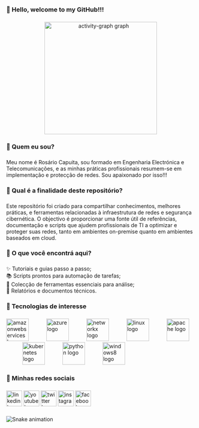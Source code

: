 <h3 align="left">👋 Hello, welcome to my GitHub!!!</h3>

###

<div align="center">
  <img src="https://github-readme-activity-graph.vercel.app/graph?username=rosariocapuita&radius=16&theme=react&area=true&order=5" height="300" alt="activity-graph graph"  />
</div>

###

<h3 align="left">👋 Quem eu sou?</h3>

###

<p align="left">Meu nome é Rosário Capuita, sou formado em Engenharia Electrónica e Telecomunicações, e as minhas práticas profissionais resumem-se em implementação e protecção de redes. Sou apaixonado por isso!!!</p>

###

<h3 align="left">👋 Qual é a finalidade deste repositório?</h3>

###

<p align="left">Este repositório foi criado para compartilhar conhecimentos, melhores práticas, e ferramentas relacionadas à infraestrutura de redes e segurança cibernética. O objectivo é proporcionar uma fonte útil de referências, documentação e scripts que ajudem profissionais de TI a optimizar e proteger suas redes, tanto em ambientes on-premise quanto em ambientes baseados em cloud.</p>

###

<h3 align="left">👋 O que você encontrá aqui?</h3>

###

<p align="left">✨ Tutoriais e guias passo a passo;<br>📚 Scripts prontos para automação de tarefas;<br>🎯 Colecção de ferramentas essenciais para análise;<br>🎲 Relatórios e documentos técnicos.</p>

###

<h3 align="left">👋  Tecnologias de interesse</h3>

###

<div align="left">
  <img src="https://cdn.jsdelivr.net/gh/devicons/devicon/icons/amazonwebservices/amazonwebservices-line-wordmark.svg" height="60" alt="amazonwebservices logo"  />
  <img width="39" />
  <img src="https://cdn.jsdelivr.net/gh/devicons/devicon/icons/azure/azure-original.svg" height="60" alt="azure logo"  />
  <img width="39" />
  <img src="https://cdn.jsdelivr.net/gh/devicons/devicon/icons/networkx/networkx-original.svg" height="60" alt="networkx logo"  />
  <img width="39" />
  <img src="https://cdn.jsdelivr.net/gh/devicons/devicon/icons/linux/linux-original.svg" height="60" alt="linux logo"  />
  <img width="39" />
  <img src="https://cdn.jsdelivr.net/gh/devicons/devicon/icons/apache/apache-original.svg" height="60" alt="apache logo"  />
  <img width="39" />
  <img src="https://cdn.jsdelivr.net/gh/devicons/devicon/icons/kubernetes/kubernetes-plain.svg" height="60" alt="kubernetes logo"  />
  <img width="39" />
  <img src="https://cdn.jsdelivr.net/gh/devicons/devicon/icons/python/python-original.svg" height="60" alt="python logo"  />
  <img width="39" />
  <img src="https://cdn.jsdelivr.net/gh/devicons/devicon/icons/windows8/windows8-original.svg" height="60" alt="windows8 logo"  />
</div>

###

<h3 align="left">👋 Minhas redes sociais</h3>

###

<div align="left">
  <img src="https://img.shields.io/static/v1?message=LinkedIn&logo=linkedin&label=&color=0077B5&logoColor=white&labelColor=&style=for-the-badge" height="42" alt="linkedin logo"  />
  <img src="https://img.shields.io/static/v1?message=Youtube&logo=youtube&label=&color=FF0000&logoColor=white&labelColor=&style=for-the-badge" height="42" alt="youtube logo"  />
  <img src="https://img.shields.io/static/v1?message=Twitch&logo=twitch&label=&color=9146FF&logoColor=white&labelColor=&style=for-the-badge" height="42" alt="twitter logo"  />
  <img src="https://img.shields.io/static/v1?message=Instagram&logo=instagram&label=&color=E4405F&logoColor=white&labelColor=&style=for-the-badge" height="42" alt="instagram logo"  />
  <img src="https://img.shields.io/static/v1?message=Facebook&logo=facebook&label=&color=1877F2&logoColor=white&labelColor=&style=for-the-badge" height="42" alt="facebook logo"  />
</div>

###

<img src="https://raw.githubusercontent.com/rosariocapuita/rosariocapuita/output/snake.svg" alt="Snake animation" />

###
